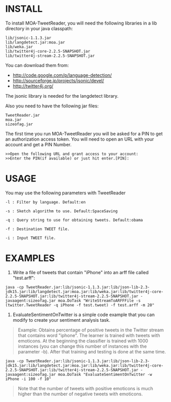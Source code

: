 # INSTALL #

To install MOA-TweetReader, you will need the following libraries in a lib directory in your java classpath:
```
lib/jsonic-1.1.3.jar
lib/langdetect.jar:moa.jar
lib/weka.jar
lib/twitter4j-core-2.2.5-SNAPSHOT.jar
lib/twitter4j-stream-2.2.5-SNAPSHOT.jar
```

You can download them from:

  * http://code.google.com/p/language-detection/
  * http://sourceforge.jp/projects/jsonic/devel/
  * http://twitter4j.org/

The jsonic library is needed for the langdetect library.

Also you need to have the following jar files:
```
TweetReader.jar
moa.jar
sizeofag.jar
```

The first time you run MOA-TweetReader you will be asked for a PIN to get an authorization access token. You will need to open an URL with your account and get a PIN Number.

```
>>Open the following URL and grant access to your account:
>>Enter the PIN(if available) or just hit enter.[PIN]:
```

# USAGE #

You may use the following parameters with TweetReader

```
-l : Filter by language. Default:en

-s : Sketch algorithm to use. Default:SpaceSaving

-q : Query string to use for obtaining tweets. Default:obama

-f : Destination TWEET file.

-i : Input TWEET file.
```


# EXAMPLES #
  1. Write a file of tweets that contain "iPhone" into an arff file called "test.arff":
```
java -cp TweetReader.jar:lib/jsonic-1.1.3.jar:lib/json-lib-2.3-jdk15.jar:lib/langdetect.jar:moa.jar:lib/weka.jar:lib/twitter4j-core-2.2.5-SNAPSHOT.jar:lib/twitter4j-stream-2.2.5-SNAPSHOT.jar -javaagent:sizeofag.jar moa.DoTask "WriteStreamToARFFFile -s (twitter.TweetReader -q iPhone -f test.tweet) -f test.arff -m 20"
```
  1. EvaluateSentimentOnTwitter is a simple code example that you can modify to create your sentiment analysis task.

> Example: Obtains percentage of positive tweets in the Twitter stream that contains word "iphone". The learner is trained with tweets with emoticons.  At the beginning the classifier is trained with 1000 instances (you can change this number of instances with the parameter -b). After that training and testing is done at the same time.
```
java -cp TweetReader.jar:lib/jsonic-1.1.3.jar:lib/json-lib-2.3-jdk15.jar:lib/langdetect.jar:moa.jar:lib/weka.jar:lib/twitter4j-core-2.2.5-SNAPSHOT.jar:lib/twitter4j-stream-2.2.5-SNAPSHOT.jar -javaagent:sizeofag.jar moa.DoTask "EvaluateSentimentOnTwitter -w iPhone -i 100 -f 10"
```
> Note that the number of tweets with positive emoticons is much higher than the number of negative tweets with emoticons.